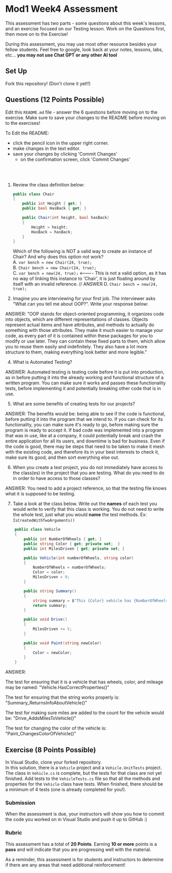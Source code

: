 # Mod1 Week4 Assessment
This assessment has two parts - some questions about this week's lessons, and an exercise focused on our Testing lesson. Work on the Questions first, then move on to the Exercise!

During this assessment, you may use most other resource besides your fellow students.  Feel free to google, look back at your notes, lessons, labs, etc... **you may not use Chat GPT or any other AI tool**

## Set Up

Fork this repository! (Don't clone it yet!!)

## Questions (12 Points Possible)
Edit this `README.md` file - answer the 6 questions before moving on to the exercise.  Make sure to save your changes to the README before moving on to the exercises!

To Edit the README:
* click the pencil icon in the upper right corner.
* make changes in the text editor.
* save your changes by clicking 'Commit Changes'
    * on the confirmation screen, click 'Commit Changes'
 
</br>
</br>

1. Review the class definition below:
    ```c#
    public class Chair
    {
        public int Height { get; }
        public bool HasBack { get; }

        public Chair(int height, bool hasBack)
        {
            Height = height;
            HasBack = hasBack;
        }
    }
    ```
    Which of the following is NOT a valid way to create an instance of Chair? And why does this option not work?  
    A. `var bench = new Chair(24, true);`  
    B. `Chair bench = new Chair(24, true);`  
    C. `var bench = new(24, true);`  <---- This is not a valid option, as it has no way of linking this instance to 'Chair', it is just floating around by itself with an invalid reference. // ANSWER
    D. `Chair bench = new(24, true);`  
    
    
2. Imagine you are interviewing for your first job.  The interviewer asks "What can you tell me about OOP?".  Write your response below:

  ANSWER: "OOP stands for object-oriented programming, it organizes code into objects, which are different representations of classes. Objects represent actual items and have attributes, and methods to actually do something with those attributes. They make it much easier to manage your code, as every part of it is contained within these packages for you to modify or use later. They can contain these fixed parts to them, which allow you to reuse them easily and indefinitely. They also have a lot more structure to them, making everything look better and more legible."

4. What is Automated Testing?

ANSWER: Automated testing is testing code before it is put into production, as in before putting it into the already working and functional structure of a written program. You can make sure it works and passes these functionality tests, before implementing it and potentially breaking other code that is in use.

5. What are some benefits of creating tests for our projects?

ANSWER: The benefits would be: being able to see if the code is functional, before putting it into the program that we intend to. If you can check for its functionality, you can make sure it's ready to go, before making sure the program is ready to accept it. If bad code was implemented into a program that was in use, like at a company, it could potentially break and crash the entire application for all its users, and downtime is bad for business. Even if the code is good, there may be steps that need to be taken to make it mesh with the existing code, and therefore its in your best interests to check it, make sure its good, and then sort everything else out.

6. When you create a test project, you do not immediately have access to the class(es) in the project that you are testing.  What do you need to do in order to have access to those classes?

ANSWER: You need to add a project reference, so that the testing file knows what it is supposed to be testing.

7. Take a look at the class below.  Write out the **names** of each test you would write to verify that this class is working. You do not need to write the whole test, just what you would **name** the test methods. Ex: `IsCreatedWithTwoArguments()`
```c#
    public class Vehicle
    {
        public int NumberOfWheels { get; }
        public string Color { get; private set;  }
        public int MilesDriven { get; private set; }

        public Vehicle(int numberOfWheels, string color)
        {
            NumberOfWheels = numberOfWheels;
            Color = color;
            MilesDriven = 0;
        }

        public string Summary()
        {
            string summary = $"This {Color} vehicle has {NumberOfWheels} wheels, and has driven {MilesDriven} miles.";
            return summary;
        }

        public void Drive()
        {
            MilesDriven += 5;
        }

        public void Paint(string newColor)
        {
            Color = newColor;
        }
    }
```

ANSWER: 

The test for ensuring that it is a vehicle that has wheels, color, and mileage may be named: "Vehicle.HasCorrectProperties()"

The test for ensuring that the string works properly is: "Summary_ReturnsInfoAboutVehicle()"

The test for making sure miles are added to the count for the vehicle would be: "Drive_AddsMilesToVehicle()"

The test for changing the color of the vehicle is: "Paint_ChangesColorOfVehicle()"

## Exercise (8 Points Possible)
In Visual Studio, clone your forked repository.  
In this solution, there is a `Vehicle` project and a `Vehicle.UnitTests` project.  The class in `Vehicle.cs` is complete, but the tests for that class are not yet finished.  Add tests to the `VehicleTests.cs` file so that all the methods and properties for the `Vehicle` class have tests.  When finished, there should be a minimum of 4 tests (one is already completed for you!).

### Submission

When the assessment is due, your instructors will show you how to commit the code you worked on in Visual Studio and push it up to GitHub :) 

### Rubric

This assessment has a total of **20 Points**.  Earning **10 or more** points is a **pass** and will indicate that you are progressing well with the material.

As a reminder, this assessment is for students and instructors to determine if there are any areas that need additional reinforcement!
